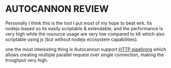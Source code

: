 AUTOCANNON REVIEW
=================

Personally I think this is the tool I put most of my hope to beat wrk. Its nodejs-based so its easily scriptable & extendable, and the performance is very high while the resource usage are very low compared to k6 which also scriptable using js (but without nodejs ecosystem capabilities).

one the most interesting thing is Autocannon support [HTTP pipelining](https://en.wikipedia.org/wiki/HTTP_pipelining) which allows creating multiple parallel request over single connection, making the troughput very high.
